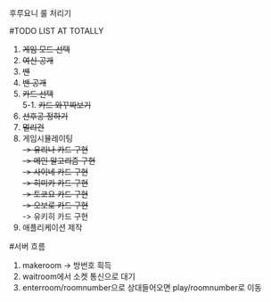후루요니 룰 처리기

#TODO LIST AT TOTALLY
1. ~~게임 모드 선택~~
2. ~~여신 공개~~  
3. ~~밴~~
4. ~~밴 공개~~
5. ~~카드 선택~~  
5-1. ~~카드 와꾸짜보기~~
6. ~~선후공 정하기~~
7. ~~멀리건~~
8. 게임시뮬레이팅  
~~-> 유리나 카드 구현~~  
~~-> 메인 알고리즘 구현~~  
~~-> 사이네 카드 구현~~  
~~-> 히미카 카드 구현~~  
~~-> 토코요 카드 구현~~  
~~-> 오보로 카드 구현~~  
-> 유키히 카드 구현  
9. 애플리케이션 제작  

#서버 흐름
1. makeroom -> 방번호 흭득
2. waitroom에서 소켓 통신으로 대기
3. enterroom/roomnumber으로 상대들어오면 play/roomnumber로 이동


